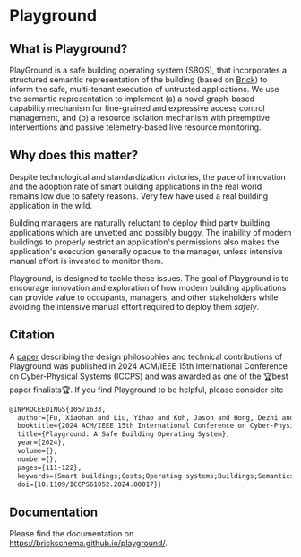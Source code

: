 # Playground

## What is Playground?

PlayGround is a safe building operating system (SBOS), that incorporates a structured semantic representation of the building (based on [Brick](https://brickschema.org)) to inform the safe, multi-tenant execution of untrusted applications. We use the semantic representation to implement (a) a novel graph-based capability mechanism for fine-grained and expressive access control management, and (b) a resource isolation mechanism with preemptive interventions and passive telemetry-based live resource monitoring.

## Why does this matter?

Despite technological and standardization victories, the pace of innovation and the adoption rate of smart building applications in the real world remains low due to safety reasons. Very few have used a real building application in the wild.

Building managers are naturally reluctant to deploy third party building applications which are unvetted and possibly buggy. The inability of modern buildings to properly restrict an application's permissions also makes the application's execution generally opaque to the manager, unless intensive manual effort is invested to monitor them.

Playground, is designed to tackle these issues. The goal of Playground is to encourage innovation and exploration of how modern building applications can provide value to occupants, managers, and other stakeholders while avoiding the intensive manual effort required to deploy them *safely*.


## Citation

A [paper](https://ieeexplore.ieee.org/abstract/document/10571633) describing the design philosophies and technical contributions of Playground was published in 2024 ACM/IEEE 15th International Conference on Cyber-Physical Systems (ICCPS) and was awarded as one of the 🏆best paper finalists🏆. If you find Playground to be helpful, please consider cite
```latex
@INPROCEEDINGS{10571633,
  author={Fu, Xiaohan and Liu, Yihao and Koh, Jason and Hong, Dezhi and Gupta, Rajesh and Fierro, Gabe},
  booktitle={2024 ACM/IEEE 15th International Conference on Cyber-Physical Systems (ICCPS)}, 
  title={Playground: A Safe Building Operating System}, 
  year={2024},
  volume={},
  number={},
  pages={111-122},
  keywords={Smart buildings;Costs;Operating systems;Buildings;Semantics;Programming;Maintenance;Brick;building;isolation;capability},
  doi={10.1109/ICCPS61052.2024.00017}}
```

## Documentation

Please find the documentation on <https://brickschema.github.io/playground/>.
